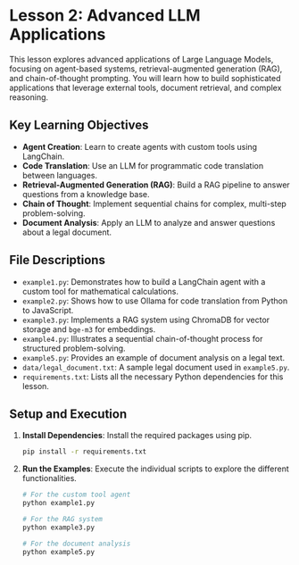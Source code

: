 # Lesson 2: Advanced LLM Applications

This lesson explores advanced applications of Large Language Models, focusing on agent-based systems, retrieval-augmented generation (RAG), and chain-of-thought prompting. You will learn how to build sophisticated applications that leverage external tools, document retrieval, and complex reasoning.

## Key Learning Objectives

- **Agent Creation**: Learn to create agents with custom tools using LangChain.
- **Code Translation**: Use an LLM for programmatic code translation between languages.
- **Retrieval-Augmented Generation (RAG)**: Build a RAG pipeline to answer questions from a knowledge base.
- **Chain of Thought**: Implement sequential chains for complex, multi-step problem-solving.
- **Document Analysis**: Apply an LLM to analyze and answer questions about a legal document.

## File Descriptions

- `example1.py`: Demonstrates how to build a LangChain agent with a custom tool for mathematical calculations.
- `example2.py`: Shows how to use Ollama for code translation from Python to JavaScript.
- `example3.py`: Implements a RAG system using ChromaDB for vector storage and `bge-m3` for embeddings.
- `example4.py`: Illustrates a sequential chain-of-thought process for structured problem-solving.
- `example5.py`: Provides an example of document analysis on a legal text.
- `data/legal_document.txt`: A sample legal document used in `example5.py`.
- `requirements.txt`: Lists all the necessary Python dependencies for this lesson.

## Setup and Execution

1.  **Install Dependencies**:
    Install the required packages using pip.
    ```bash
    pip install -r requirements.txt
    ```

2.  **Run the Examples**:
    Execute the individual scripts to explore the different functionalities.
    ```bash
    # For the custom tool agent
    python example1.py

    # For the RAG system
    python example3.py

    # For the document analysis
    python example5.py
    ``` 
